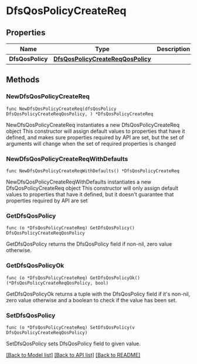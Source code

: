 # DfsQosPolicyCreateReq

## Properties

Name | Type | Description | Notes
------------ | ------------- | ------------- | -------------
**DfsQosPolicy** | [**DfsQosPolicyCreateReqQosPolicy**](DfsQosPolicyCreateReqQosPolicy.md) |  | 

## Methods

### NewDfsQosPolicyCreateReq

`func NewDfsQosPolicyCreateReq(dfsQosPolicy DfsQosPolicyCreateReqQosPolicy, ) *DfsQosPolicyCreateReq`

NewDfsQosPolicyCreateReq instantiates a new DfsQosPolicyCreateReq object
This constructor will assign default values to properties that have it defined,
and makes sure properties required by API are set, but the set of arguments
will change when the set of required properties is changed

### NewDfsQosPolicyCreateReqWithDefaults

`func NewDfsQosPolicyCreateReqWithDefaults() *DfsQosPolicyCreateReq`

NewDfsQosPolicyCreateReqWithDefaults instantiates a new DfsQosPolicyCreateReq object
This constructor will only assign default values to properties that have it defined,
but it doesn't guarantee that properties required by API are set

### GetDfsQosPolicy

`func (o *DfsQosPolicyCreateReq) GetDfsQosPolicy() DfsQosPolicyCreateReqQosPolicy`

GetDfsQosPolicy returns the DfsQosPolicy field if non-nil, zero value otherwise.

### GetDfsQosPolicyOk

`func (o *DfsQosPolicyCreateReq) GetDfsQosPolicyOk() (*DfsQosPolicyCreateReqQosPolicy, bool)`

GetDfsQosPolicyOk returns a tuple with the DfsQosPolicy field if it's non-nil, zero value otherwise
and a boolean to check if the value has been set.

### SetDfsQosPolicy

`func (o *DfsQosPolicyCreateReq) SetDfsQosPolicy(v DfsQosPolicyCreateReqQosPolicy)`

SetDfsQosPolicy sets DfsQosPolicy field to given value.



[[Back to Model list]](../README.md#documentation-for-models) [[Back to API list]](../README.md#documentation-for-api-endpoints) [[Back to README]](../README.md)


